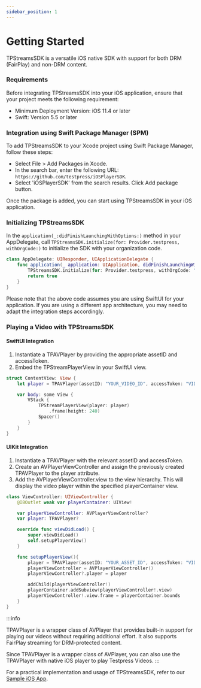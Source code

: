 ```yaml
---
sidebar_position: 1
---
```

# Getting Started

TPStreamsSDK is a versatile iOS native SDK with support for both DRM (FairPlay) and non-DRM content.

### Requirements
Before integrating TPStreamsSDK into your iOS application, ensure that your project meets the following requirement:

- Minimum Deployment Version: iOS 11.4 or later
- Swift: Version 5.5 or later

### Integration using Swift Package Manager (SPM)
To add TPStreamsSDK to your Xcode project using Swift Package Manager, follow these steps:

- Select File > Add Packages in Xcode.
- In the search bar, enter the following URL: `https://github.com/testpress/iOSPlayerSDK`.
- Select 'iOSPlayerSDK' from the search results. Click Add package button.

Once the package is added, you can start using TPStreamsSDK in your iOS application.

### Initializing TPStreamsSDK 

In the `application(_:didFinishLaunchingWithOptions:)` method in your AppDelegate, call `TPStreamsSDK.initialize(for: Provider.testpress, withOrgCode:)` to initialize the SDK with your organization code.

``` swift
class AppDelegate: UIResponder, UIApplicationDelegate {
    func application(_ application: UIApplication, didFinishLaunchingWithOptions launchOptions: [UIApplication.LaunchOptionsKey: Any]?) -> Bool {
        TPStreamsSDK.initialize(for: Provider.testpress, withOrgCode: "YOUR_SUBDOMAIM")
        return true
    }
}
```

Please note that the above code assumes you are using SwiftUI for your application. If you are using a different app architecture, you may need to adapt the integration steps accordingly.


### Playing a Video with TPStreamsSDK

#### SwiftUI Integration

1. Instantiate a TPAVPlayer by providing the appropriate assetID and accessToken.
2. Embed the TPStreamPlayerView in your SwiftUI view.
    
``` swift
struct ContentView: View {
    let player = TPAVPlayer(assetID: "YOUR_VIDEO_ID", accessToken: "VIDEO_ACCESS_TOKEN")

    var body: some View {
        VStack {
            TPStreamPlayerView(player: player)
                .frame(height: 240)
            Spacer()
        }
    }
}
```

#### UIKit Integration

1. Instantiate a TPAVPlayer with the relevant assetID and accessToken.
2. Create an AVPlayerViewController and assign the previously created TPAVPlayer to the player attribute.
3. Add the AVPlayerViewController.view to the view hierarchy. This will display the video player within the specified playerContainer view.

``` swift
class ViewController: UIViewController {
    @IBOutlet weak var playerContainer: UIView!

    var playerViewController: AVPlayerViewController?
    var player: TPAVPlayer?

    override func viewDidLoad() {
        super.viewDidLoad()
        self.setupPlayerView()
    }

    func setupPlayerView(){
        player = TPAVPlayer(assetID: "YOUR_ASSET_ID", accessToken: "VIDEO_ACCESS_TOKEN")
        playerViewController = AVPlayerViewController()
        playerViewController?.player = player

        addChild(playerViewController!)
        playerContainer.addSubview(playerViewController!.view)
        playerViewController!.view.frame = playerContainer.bounds
    }
}
```

:::info

 TPAVPlayer is a wrapper class of AVPlayer that provides built-in support for playing our videos without requiring additional effort. It also supports FairPlay streaming for DRM-protected content.

 Since TPAVPlayer is a wrapper class of AVPlayer, you can also use the TPAVPlayer with native iOS player to play Testpress Videos.
:::


For a practical implementation and usage of TPStreamsSDK, refer to our [Sample iOS App](https://github.com/testpress/sample-iOS-app).